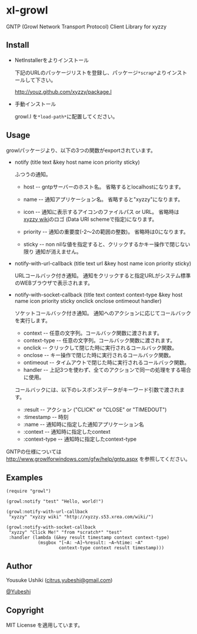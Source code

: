 # xl-growl
GNTP (Growl Network Transport Protocol) Client Library for xyzzy

## Install
- NetInstallerをよりインストール
 
    下記のURLのパッケージリストを登録し、パッケージ`*scrap*`よりインストールして下さい。

    http://youz.github.com/xyzzy/package.l

- 手動インストール

    growl.l を`*load-path*`に配置してください。

## Usage
growlパッケージより、以下の3つの関数がexportされています。

- notify (title text &key host name icon priority sticky)

    ふつうの通知。

    * host -- gntpサーバーのホスト名。
              省略するとlocalhostになります。

    * name -- 通知アプリケーション名。
              省略すると"xyzzy"になります。

    * icon -- 通知に表示するアイコンのファイルパス or URL。
              省略時は[xyzzy wiki](http://xyzzy.s53.xrea.com/wiki/)のロゴ
              (Data URI schemeで指定)になります。

    * priority -- 通知の重要度(-2～2の範囲の整数)。
              省略時は0になります。

    * sticky -- non nilな値を指定すると、クリックするかキー操作で閉じない限り
                通知が消えません。


- notify-with-url-callback
    (title text url &key host name icon priority sticky)

    URLコールバック付き通知。
    通知をクリックすると指定URLがシステム標準のWEBブラウザで表示されます。

- notify-with-socket-callback
    (title text context context-type
     &key host name icon priority sticky onclick onclose ontimeout handler)
    
    ソケットコールバック付き通知。
    通知へのアクションに応じてコールバックを実行します。

    * context -- 任意の文字列。コールバック関数に渡されます。
    * context-type -- 任意の文字列。コールバック関数に渡されます。
    * onclick -- クリックして閉じた時に実行されるコールバック関数。
    * onclose -- キー操作で閉じた時に実行されるコールバック関数。
    * ontimeout -- タイムアウトで閉じた時に実行されるコールバック関数。
    * handler -- 上記3つを使わず、全てのアクションで同一の処理をする場合に使用。

    コールバックには、以下のレスポンスデータがキーワード引数で渡されます。

    - :result -- アクション ("CLICK" or "CLOSE" or "TIMEDOUT")
    - :timestamp -- 時刻
    - :name -- 通知時に指定した通知アプリケーション名
    - :context -- 通知時に指定したcontext
    - :context-type -- 通知時に指定したcontext-type


GNTPの仕様については
http://www.growlforwindows.com/gfw/help/gntp.aspx
を参照してください。


## Examples

    (require "growl")
    
    (growl:notify "test" "Hello, world!")
    
    (growl:notify-with-url-callback
     "xyzzy" "xyzzy wiki" "http://xyzzy.s53.xrea.com/wiki/")
    
    (growl:notify-with-socket-callback
     "xyzzy" "Click Me!" "from *scratch*" "test"
     :handler (lambda (&key result timestamp context context-type)
                (msgbox "[~A: ~A]~%result: ~A~%time: ~A"
                        context-type context result timestamp)))

## Author
Yousuke Ushiki (<citrus.yubeshi@gmail.com>)

[@Yubeshi](http://twitter.com/Yubeshi/)

## Copyright
MIT License を適用しています。

